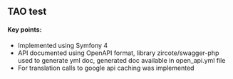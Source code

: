 ## TAO test

#### Key points:
 - Implemented using Symfony 4 
 - API documented using OpenAPI format, library zircote/swagger-php used to generate yml doc, generated doc available in open_api.yml file
 - For translation calls to google api caching was implemented 